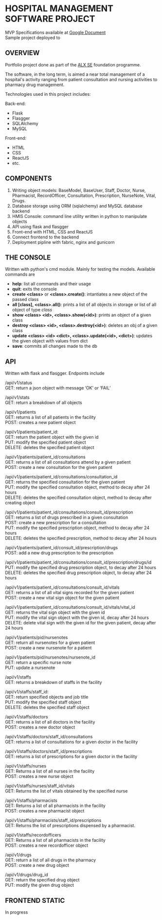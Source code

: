 # HOSPITAL MANAGEMENT SOFTWARE PROJECT

MVP Specifications available at [Google Document](www.g)  
Sample project deployed to 

## OVERVIEW
Portfolio project done as part of the [ALX SE](www.alxafrica.com) foundation programme.  

The software, in the long term, is aimed a near total management of a hospital's activity ranging from patient consultation and nursing activities to pharmacy drug management.  

Technologies used in this project includes:  

Back-end:
  - Flask
  - Flasgger
  - SQLAlchemy
  - MySQL

Front-end:
  - HTML
  - CSS
  - ReactJS
  - etc.

## COMPONENTS
1. Writing object models: BaseModel, BaseUser, Staff, Doctor, Nurse, Pharmacist, RecordOfficer, Consultation, Prescription, NurseNote, Vital, Drugs.
2. Database storage using ORM (sqlalchemy) and MySQL database backend
3. HMIS Console: command line utility written in python to manipulate objects
4. API using flask and flasgger
5. Front-end with HTML, CSS and ReactJS
6. Connect frontend to the backend
7. Deployment pipline with fabric, nginx and gunicorn

## THE CONSOLE
Written with python's cmd module. Mainly for testing the models. Available commands are
- **help**: list all commands and their usage
- **quit**: exits the console
- **create \<class\>** or **\<class\>.create()**: intantiates a new object of the passed class
- **all [class], \<class\>.all()**: prints a list of all objects in storage or list of all object of type *class*
- **show \<class\> \<id\>, \<class\>.show(\<id\>)**: prints an object of a given class
- **destroy \<class\> \<id\>, \<class\>.destroy(\<id\>)**: deletes an obj of a given class
- **update \<class\> \<id\> \<dict\>, \<class\>.update(\<id\>, \<dict\>)**: updates the given object with values from dict
- **save**: commits all changes made to the db

## API
Written with flask and flasgger. Endpoints include

/api/v1/status  
GET: return a json object with message ‘OK’ or ‘FAIL’

/api/v1/stats  
GET: return a breakdown of all objects

/api/v1/patients  
GET: returns a list of all patients in the facility  
POST: creates a new patient object

/api/v1/patients/patient_id:  
GET: return the patient object with the given id  
PUT: modify the specified patient object  
DELETE: deletes the specified patient object

/api/v1/patients/patient_id/consultations  
GET: returns a list of all consultations attend by a given patient  
POST: create a new consultation for the given patient

/api/v1/patients/patient_id/consultations/consultation_id  
GET: returns the specified consultation for the given patient  
PUT: modify the specified consultation object, method to decay after 24 hours  
DELETE: deletes the specified consultation object, method to decay after creating object

/api/v1/patients/patient_id/consultations/consult_id/prescription  
GET: returns a list of drugs prescribed in a given consultation  
POST: create a new prescription for a consultation  
PUT: modify the specified prescription object, method to decay after 24 hours  
DELETE: deletes the specified prescription, method to decay after 24 hours

/api/v1/patients/patient_id/consult_id/prescription/drugs  
POST: add a new drug prescription to the prescription

/api/v1/patients/patient_id/consultations/consult_id/prescription/drugs/id  
PUT: modify the specified drug prescription object, to decay after 24 hours  
DELETE: deletes the specified drug prescription object, to decay after 24 hours

/api/v1/patients/patient_id/consultations/consult_id/vitals  
GET: returns a list of all vital signs recorded for the given patient  
POST: create a new vital sign object for the given patient

/api/v1/patients/patient_id/consultations/consult_id/vitals/vital_id  
GET: returns the vital sign object with the given id   
PUT: modify the vital sign object with the given id, decay after 24 hours  
DELETE: delete vital sign with the given id for the given patient, decay after 24 hours

/api/v1/patients/pid/nursenotes  
GET: return all nursenotes for a given patient  
POST: create a new nursenote for a patient

/api/v1/patients/pid/nursenotes/nursenote_id  
GET: return a specific nurse note  
PUT: update a nursenote

/api/v1/staffs  
GET: returns a breakdown of staffs in the facility

/api/v1/staffs/staff_id:  
GET: return specified objects and job title  
PUT: modify the specified staff object  
DELETE: deletes the specified staff object

/api/v1/staffs/doctors  
GET: returns a list of all doctors in the facility  
POST: creates a new doctor object

/api/v1/staffs/doctors/staff_id/consultations  
GET: returns a list of consultations for a given doctor in the facility

/api/v1/staffs/doctors/staff_id/prescriptions  
GET: returns a list of prescriptions for a given doctor in the facility

/api/v1/staffs/nurses  
GET: Returns a list of  all nurses in the facility  
POST: creates a new nurse object

/api/v1/staffs/nurses/staff_id/vitals  
GET: Returns the list of vitals obtained by the specified nurse

/api/v1/staffs/pharmacists  
GET: Returns a list of  all pharmacists in the facility  
POST: creates a new pharmacist object

/api/v1/staffs/pharmacists/staff_id/prescriptions  
GET: Returns the list of prescriptions dispensed by a pharmacist.

/api/v1/staffs/recordofficers  
GET: Returns a list of  all pharmacists in the facility  
POST: creates a new recordofficer object

/api/v1/drugs  
GET: return a list of all drugs in the pharmacy  
POST: create a new drug object

/api/v1/drugs/drug_id  
GET: return the specified drug object  
PUT: modify the given drug object

## FRONTEND STATIC
In progress
